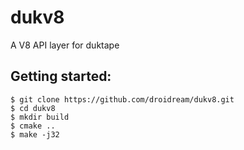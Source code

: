 dukv8
=======
A V8 API layer for duktape

Getting started:
-----------------------------------

    $ git clone https://github.com/droidream/dukv8.git
    $ cd dukv8
    $ mkdir build
    $ cmake ..
    $ make -j32
